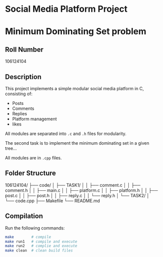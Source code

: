 # Social Media Platform Project
# Minimum Dominating Set problem

## Roll Number
106124104

## Description
This project implements a simple modular social media platform in C, consisting of:
- Posts
- Comments
- Replies
- Platform management
- likes

All modules are separated into `.c` and `.h` files for modularity.

The second task is to implement the minimum dominating set in a given tree...

All modules are in `.cpp` files.

## Folder Structure
106124104/
├── code/
│   ├── TASK1/
│   │   ├── comment.c
│   │   ├── comment.h
│   │   ├── main.c
│   │   ├── platform.c
│   │   ├── platform.h
│   │   ├── post.c
│   │   ├── post.h
│   │   ├── reply.c
│   │   └── reply.h
│   └── TASK2/
│       └── code.cpp
├── Makefile
└── README.md

## Compilation
Run the following commands:

```bash
make        # compile
make run1   # compile and execute
make run2   # complie and execute
make clean  # clean build files
